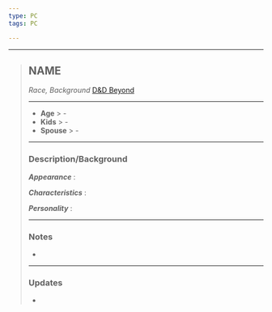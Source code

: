 ```yaml
---
type: PC
tags: PC

---
```

___

> ## NAME
>*Race, Background*
>[D&D Beyond]()
> ___
> - **Age**
	> - 
> - **Kids**
	> - 
> - **Spouse**
	> - 
>___
> ### Description/Background
> ***Appearance*** : 
>
> ***Characteristics*** :  
>
> ***Personality*** :  
> 
>___
> ### Notes
> - 
>
> 
>___
> ### Updates
> -
